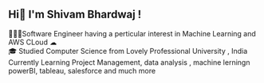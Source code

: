 ## Hi👋 I'm Shivam Bhardwaj ! 

🧑🏽‍💻Software Engineer having a perticular interest in Machine Learning and AWS CLoud ☁ <br/>
🎓 Studied Computer Science from Lovely Professional University , India<br/>
    Currently Learning Project Management, data analysis , machine lerningn powerBI, tableau, salesforce and much more<br/>
